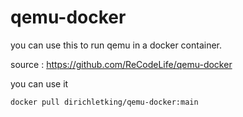 # qemu-docker

you can use this to run  qemu in a docker container.

source : https://github.com/ReCodeLife/qemu-docker

you can use it 

```docker pull dirichletking/qemu-docker:main```

